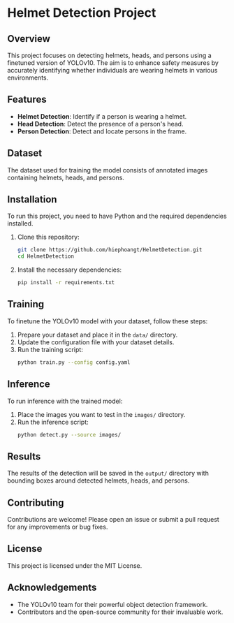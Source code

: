 # Helmet Detection Project

## Overview
This project focuses on detecting helmets, heads, and persons using a finetuned version of YOLOv10. The aim is to enhance safety measures by accurately identifying whether individuals are wearing helmets in various environments.

## Features
- **Helmet Detection**: Identify if a person is wearing a helmet.
- **Head Detection**: Detect the presence of a person's head.
- **Person Detection**: Detect and locate persons in the frame.

## Dataset
The dataset used for training the model consists of annotated images containing helmets, heads, and persons.

## Installation
To run this project, you need to have Python and the required dependencies installed.

1. Clone this repository:
    ```bash
    git clone https://github.com/hiephoangt/HelmetDetection.git
    cd HelmetDetection
    ```

2. Install the necessary dependencies:
    ```bash
    pip install -r requirements.txt
    ```

## Training
To finetune the YOLOv10 model with your dataset, follow these steps:

1. Prepare your dataset and place it in the `data/` directory.
2. Update the configuration file with your dataset details.
3. Run the training script:
    ```bash
    python train.py --config config.yaml
    ```

## Inference
To run inference with the trained model:

1. Place the images you want to test in the `images/` directory.
2. Run the inference script:
    ```bash
    python detect.py --source images/
    ```

## Results
The results of the detection will be saved in the `output/` directory with bounding boxes around detected helmets, heads, and persons.

## Contributing
Contributions are welcome! Please open an issue or submit a pull request for any improvements or bug fixes.

## License
This project is licensed under the MIT License.

## Acknowledgements
- The YOLOv10 team for their powerful object detection framework.
- Contributors and the open-source community for their invaluable work.

